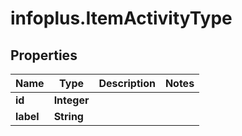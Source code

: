 # infoplus.ItemActivityType

## Properties
Name | Type | Description | Notes
------------ | ------------- | ------------- | -------------
**id** | **Integer** |  | 
**label** | **String** |  | 


